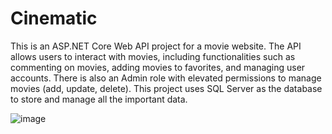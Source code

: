 # Cinematic
This is an ASP.NET Core Web API project for a movie website. The API allows users to interact with movies, including functionalities such as commenting on movies, adding movies to favorites, and managing user accounts. There is also an Admin role with elevated permissions to manage movies (add, update, delete). This project uses SQL Server as the database to store and manage all the important data.

![image](https://github.com/user-attachments/assets/8e017ace-db18-4c8d-8924-f4bad1d8d838)
